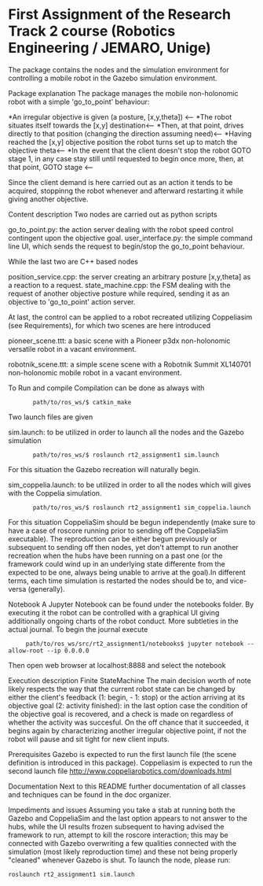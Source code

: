 # First Assignment of the Research Track 2 course (Robotics Engineering / JEMARO, Unige)

The package contains the nodes and the simulation environment for controlling a mobile robot in the Gazebo simulation environment.

Package explanation
The package manages the mobile non-holonomic robot with a simple 'go_to_point' behaviour:

*An irregular objective is given (a posture, [x,y,theta]) <--
*The robot situates itself towards the [x,y] destination<--
*Then, at that point, drives directly to that position (changing the direction assuming need)<--
*Having reached the [x,y] objective position the robot turns set up to match the objective theta<--
*In the event that the client doesn't stop the robot GOTO stage 1, in any case stay still until requested to begin once more, then, at that point, GOTO stage <--

Since the client demand is here carried out as an action it tends to be acquired, stoppinng the robot whenever and afterward restarting it while giving another objective.

Content description
Two nodes are carried out as python scripts

go_to_point.py: the action server dealing with the robot speed control contingent upon the objective goal. user_interface.py: the simple command line UI, which sends the request to begin/stop the go_to_point behaviour.

While the last two are C++ based nodes

position_service.cpp: the server creating an arbitrary posture [x,y,theta] as a reaction to a request. state_machine.cpp: the FSM dealing with the request of another objective posture while required, sending it as an objective to 'go_to_point' action server.

At last, the control can be applied to a robot recreated utilizing Coppeliasim (see Requirements), for which two scenes are here introduced

pioneer_scene.ttt: a basic scene with a Pioneer p3dx non-holonomic versatile robot in a vacant environment.

robotnik_scene.ttt: a simple scene scene with a Robotnik Summit XL140701 non-holonomic mobile robot in a vacant environment.

To Run and compile
Compilation can be done as always with

           path/to/ros_ws/$ catkin_make
Two launch files are given

sim.launch: to be utilized in order to launch all the nodes and the Gazebo simulation

           path/to/ros_ws/$ roslaunch rt2_assignment1 sim.launch
For this situation the Gazebo recreation will naturally begin.

sim_coppelia.launch: to be utilized in order to all the nodes which will gives with the Coppelia simulation.

           path/to/ros_ws/$ roslaunch rt2_assignment1 sim_coppelia.launch
For this situation CoppeliaSim should be begun independently (make sure to have a case of roscore running prior to sending off the CoppeliaSim executable). The reproduction can be either begun previously or subsequent to sending off then nodes, yet don't attempt to run another recreation when the hubs have been running on a past one (or the framework could wind up in an underlying state differente from the expected to be one, always being unable to arrive at the goal).In different terms, each time simulation is restarted the nodes should be to, and vice-versa (generally).

Notebook
A Jupyter Notebook can be found under the notebooks folder. By executing it the robot can be controlled with a graphical UI giving additionally ongoing charts of the robot conduct. More subtleties in the actual journal. To begin the journal execute

         path/to/ros_ws/src/rt2_assignment1/notebooks$ jupyter notebook --allow-root --ip 0.0.0.0
Then open web browser at localhost:8888 and select the notebook

Execution description
Finite StateMachine
The main decision worth of note likely respects the way that the current robot state can be changed by either the client's feedback (1: begin, - 1: stop) or the action arriving at its objective goal (2: activity finished): in the last option case the condition of the objective goal is recovered, and a check is made on regardless of whether the activity was succesful. On the off chance that it succeeded, it begins again by characterizing another irregular objective point, if not the robot will pause and sit tight for new client inputs.

Prerequisites
Gazebo is expected to run the first launch file (the scene definition is introduced in this package). Coppeliasim is expected to run the second launch file http://www.coppeliarobotics.com/downloads.html

Documentation
Next to this README further documentation of all classes and techniques can be found in the doc organizer.

Impediments and issues
Assuming you take a stab at running both the Gazebo and CoppeliaSim and the last option appears to not answer to the hubs, while the UI results frozen subsequent to having advised the framework to run, attempt to kill the roscore interaction; this may be connected with Gazebo overwriting a few qualities connected with the simulation (most likely reproduction time) and these not being properly "cleaned" whenever Gazebo is shut.
To launch the node, please run:
```
roslaunch rt2_assignment1 sim.launch
```

